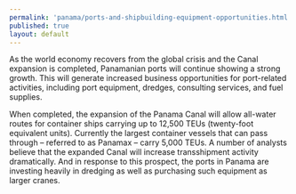 ```yaml
--- 
permalink: 'panama/ports-and-shipbuilding-equipment-opportunities.html' 
published: true 
layout: default
---
```

As the world economy recovers from the global crisis and the Canal expansion is completed, Panamanian ports will continue showing a strong growth. This will generate increased business opportunities for port-related activities, including port equipment, dredges, consulting services, and fuel supplies.

When completed, the expansion of the Panama Canal will allow all-water routes for container ships carrying up to 12,500 TEUs (twenty-foot equivalent units). Currently the largest container vessels that can pass through – referred to as Panamax – carry 5,000 TEUs. A number of analysts believe that the expanded Canal will increase transshipment activity dramatically. And in response to this prospect, the ports in Panama are investing heavily in dredging as well as purchasing such equipment as larger cranes.
